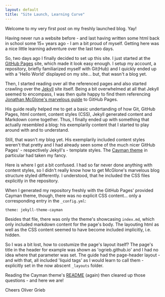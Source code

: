 ```yaml
---
layout: default
title: "Site Launch, Learning Curve"
---
```


Welcome to my very first post on my freshly launched blog. Yay!

Having never run a website before - and last having written some html back in school some 15+ years ago - I am a bit proud of myself. Getting here was a nice little learning adventure over the last two days.

So, two days ago I finally decided to set up this site. I just started at the [GitHub Pages](https://pages.github.com/) site, which made it look easy enough. I setup my account, a repository, briefly familiarized myself with Git(Hub) and I quickly ended up with a 'Hello World' displayed on my site... but, that wasn't a blog yet.

Then, I started reading over all the referenced pages and also started crawling over the [Jekyll](https://jekyllrb.com/) site itself. Being a bit overwhelmed at all that Jekyll seemed to encompass, I was then quite happy to find them referencing [Jonathan McGlone's marvelous guide](http://jmcglone.com/guides/github-pages/) to GitHub Pages.

His guide really helped me to get a basic undertanding of how Git, GitHub Pages, html content, content styles (CSS), Jekyll generated content and Markdown come together. Thus, I finally ended up with something that actually resembled a blog: his exemplarily content that I started to play around with and to understand.

Still, that wasn't _my_ blog yet. His exemplarily included content styles weren't that pretty and I had already seen some of the much nicer GitHub Pages' - respectively Jekyll's - template styles. The [Cayman theme](https://github.com/pages-themes/cayman) in particular had taken my fancy.

Here is where I got a bit confused. I had so far never done anything with content styles, so I didn't really know how to get McGlone's marvelous blog structure styled differently. I understood, that he included the CSS files explicitly in the repository.

When I generated my repository freshly with the GitHub Pages' provided Cayman theme, though, there was no explicit CSS content... only a corresponding entry in the `_config.yml`:

```
theme: jekyll-theme-cayman
```

Besides that file, there was only the theme's showcasing `index.md`, which only included markdown content for the page's body. The layouting html as well as the CSS content seemed to have become included implicitly, i.e. hidden.

So I was a bit lost, how to costumize the page's layout itself? The page's title in the header for example was shown as 'ogrieb.github.io' and I had no idea where that parameter was set. The guide had the page-header layout - and with that, all included 'liquid tags' as I would learn to call them - explicitly set in the now abscent `_layouts` folder.

Reading the Cayman theme's [README](https://github.com/pages-themes/cayman/blob/master/README.md) (again) then cleared up those questions - and here we are!

Cheers
Oliver Grieb
